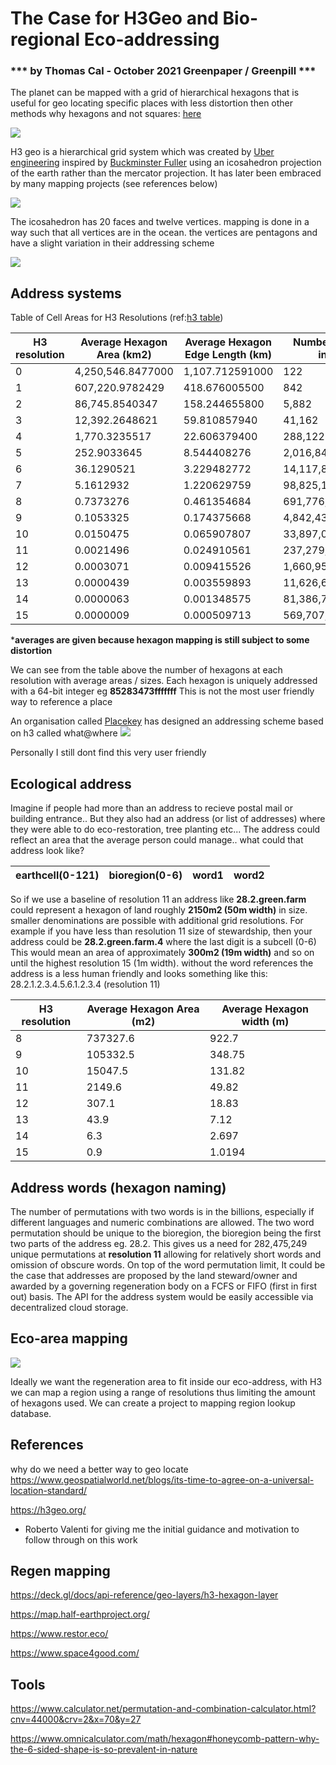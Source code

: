 # The Case for H3Geo and Bio-regional Eco-addressing 
### *** by Thomas Cal - October 2021 Greenpaper / Greenpill ***

The planet can be mapped with a grid of hierarchical hexagons that is useful for geo locating specific places with less distortion then other methods
why hexagons and not squares: [here](https://pro.arcgis.com/en/pro-app/latest/tool-reference/spatial-statistics/h-whyhexagons.htm) 

![](https://i.imgur.com/EtKABr0.png)

H3 geo is a hierarchical grid system which was created by [Uber engineering](https://eng.uber.com/h3/) inspired by [Buckminster Fuller](https://en.wikipedia.org/wiki/Buckminster_Fuller) using an icosahedron projection  of the earth rather than the mercator projection.  It has later been embraced by many mapping projects (see references below)

![](https://i.imgur.com/8AXK9FL.png)

The icosahedron has 20 faces and twelve vertices.
mapping is done in a way such that all vertices are in the ocean.
the vertices are pentagons and have a slight variation in their addressing scheme

![](https://i.imgur.com/6bFokrK.png)



## Address systems

Table of Cell Areas for H3 Resolutions (ref:[h3 table](https://h3geo.org/docs/core-library/restable))


| H3 resolution | Average Hexagon Area (km2) | Average Hexagon Edge Length (km) | Number of unique indexes |
| -------- | -------- | -------- | -------- |
| 0 | 4,250,546.8477000     | 1,107.712591000     | 122 |
| 1 | 607,220.9782429     | 418.676005500     | 842 |
| 2 | 86,745.8540347     | 158.244655800     | 5,882 |
| 3 | 12,392.2648621     | 59.810857940     | 41,162 |
| 4 | 1,770.3235517     | 22.606379400     | 288,122 |
| 5 | 252.9033645     | 8.544408276     | 2,016,842 |
| 6 | 36.1290521     | 3.229482772     | 14,117,882 |
| 7 | 5.1612932     | 1.220629759     | 98,825,162 |
| 8 | 0.7373276     | 0.461354684     | 691,776,122 |
| 9 | 0.1053325     | 0.174375668     | 4,842,432,842 |
| 10 | 0.0150475     | 0.065907807     | 33,897,029,882 |
| 11 | 0.0021496     | 0.024910561     | 237,279,209,162 |
| 12 | 0.0003071     | 0.009415526     | 1,660,954,464,122 |
| 13 | 0.0000439     | 0.003559893     | 11,626,681,248,842 |
| 14 | 0.0000063     | 0.001348575     | 81,386,768,741,882 |
| 15 | 0.0000009     | 0.000509713     | 569,707,381,193,162 |

***averages are given because hexagon mapping is still subject to some distortion**

We can see from the table above the number of hexagons at each resolution with average areas / sizes. Each hexagon is uniquely addressed with a 64-bit integer eg **85283473fffffff** 
This is not the most user friendly way to reference a place

An organisation called [Placekey](https://www.placekey.io/) has designed an addressing scheme based on h3 called what@where
![](https://i.imgur.com/p7O9MKn.png)

Personally I still dont find this very user friendly

## Ecological address

Imagine if people had more than an address to recieve postal mail or building entrance..
But they also had an address (or list of addresses) where they were able to do eco-restoration, tree planting etc... The address could reflect an area that the average person could manage.. what could that address look like?

| earthcell(0-121) | bioregion(0-6) | word1 | word2 |
| --------------- | ---------------- | ------------------- | ------------------- |

So if we use a baseline of resolution 11 an address like **28.2.green.farm** could represent a hexagon of land roughly **2150m2 (50m width)** in size.  smaller denominations are possible with additional grid resolutions.  For example if you have less than resolution 11 size of stewardship, then your address could be **28.2.green.farm.4** where the last digit is a subcell (0-6) This would mean an area of approximately **300m2 (19m width)** and so on until the highest resolution 15 (1m width).
without the word references the address is a less human friendly and looks something like this: 28.2.1.2.3.4.5.6.1.2.3.4 (resolution 11)

| H3 resolution | Average Hexagon Area (m2) |  Average Hexagon width (m) |
| -------- | -------- | -------- |
| 8 | 737327.6          | 922.7 |
| 9 | 105332.5         | 348.75 |
| 10 | 15047.5         | 131.82 |
| 11 | 2149.6        | 49.82 |
| 12 | 307.1         | 18.83 |
| 13 | 43.9        | 7.12 |
| 14 | 6.3         | 2.697 |
| 15 | 0.9         | 1.0194 |



## Address words (hexagon naming)
The number of permutations with two words is in the billions, especially if different languages and numeric combinations are allowed.
The two word permutation should be unique to the bioregion, the bioregion being the first two parts of the address eg. 28.2. This gives us a need for 282,475,249 unique permutations at **resolution 11** allowing for relatively short words and omission of obscure words. On top of the word permutation limit, It could be the case that addresses are proposed by the land steward/owner and awarded by a governing regeneration body on a FCFS or FIFO (first in first out) basis. The API for the address system would be easily accessible via decentralized cloud storage.

## Eco-area mapping
![](https://i.imgur.com/kM1p0ni.png)

Ideally we want the regeneration area to fit inside our eco-address, with H3 we can map a region using a range of resolutions thus limiting the amount of hexagons used. We can create a project to mapping region lookup database. 



## References
why do we need a better way to geo locate https://www.geospatialworld.net/blogs/its-time-to-agree-on-a-universal-location-standard/

https://h3geo.org/
- Roberto Valenti for giving me the initial guidance and motivation to follow through on this work

## Regen mapping
https://deck.gl/docs/api-reference/geo-layers/h3-hexagon-layer

https://map.half-earthproject.org/

https://www.restor.eco/

https://www.space4good.com/

## Tools
https://www.calculator.net/permutation-and-combination-calculator.html?cnv=44000&crv=2&x=70&y=27

https://www.omnicalculator.com/math/hexagon#honeycomb-pattern-why-the-6-sided-shape-is-so-prevalent-in-nature
